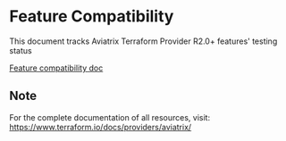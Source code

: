 # Feature Compatibility
This document tracks Aviatrix Terraform Provider R2.0+ features' testing status

[Feature compatibility doc](https://view.officeapps.live.com/op/embed.aspx?src=https://github.com/terraform-providers/terraform-provider-aviatrix/raw/master/docs/FeatureCompatibility.xlsx)

## Note
For the complete documentation of all resources, visit:
https://www.terraform.io/docs/providers/aviatrix/
